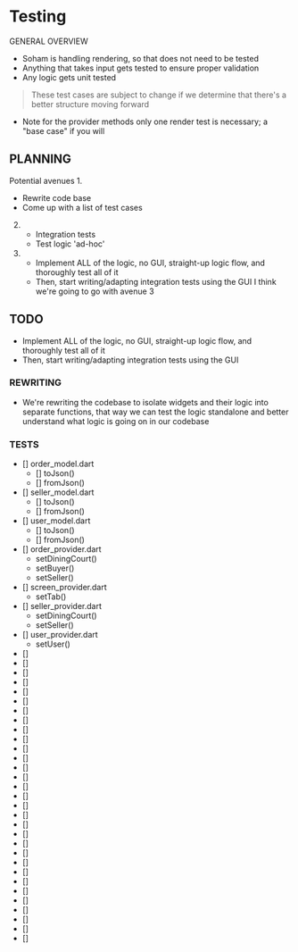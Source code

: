 # Testing
GENERAL OVERVIEW
- Soham is handling rendering, so that does not need to be tested
- Anything that takes input gets tested to ensure proper validation
- Any logic gets unit tested

> These test cases are subject to change if we determine that there's a better structure moving forward
* Note for the provider methods only one render test is necessary; a "base case" if you will

## PLANNING
Potential avenues
1. 
   - Rewrite code base
   - Come up with a list of test cases
2. 
   - Integration tests
   - Test logic 'ad-hoc'
3.
   - Implement ALL of the logic, no GUI, straight-up logic flow, and thoroughly test all of it
   - Then, start writing/adapting integration tests using the GUI
I think we're going to go with avenue 3
## TODO
- Implement ALL of the logic, no GUI, straight-up logic flow, and thoroughly test all of it
- Then, start writing/adapting integration tests using the GUI

### REWRITING
- We're rewriting the codebase to isolate widgets and their logic into separate functions, that way we can test the logic standalone and better understand what logic is going on in our codebase
### TESTS
- [] order_model.dart
  - [] toJson()
  - [] fromJson()
- [] seller_model.dart
  - [] toJson()
  - [] fromJson()
- [] user_model.dart
  - [] toJson()
  - [] fromJson()
- [] order_provider.dart 
  - setDiningCourt()
  - setBuyer()
  - setSeller()
- [] screen_provider.dart
  - setTab()
- [] seller_provider.dart
  - setDiningCourt()
  - setSeller()
- [] user_provider.dart
  - setUser()
- [] 
- []
- []
- []
- []
- []
- []
- []
- []
- []
- []
- []
- []
- []
- []
- []
- []
- []
- []
- []
- []
- []
- []
- []
- []
- []
- []
- []
- []
- []
- []